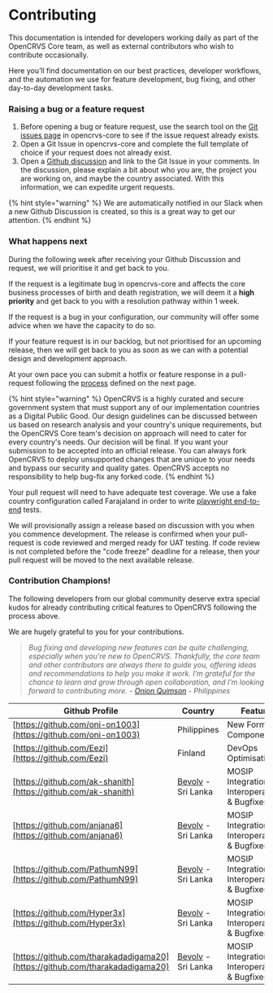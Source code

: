 # Contributing

This documentation is intended for developers working daily as part of the OpenCRVS Core team, as well as external contributors who wish to contribute occasionally.

Here you’ll find documentation on our best practices, developer workflows, and the automation we use for feature development, bug fixing, and other day-to-day development tasks.



### Raising a bug or a feature request

1. Before opening a bug or feature request, use the search tool on the [Git issues page](https://github.com/opencrvs/opencrvs-core/issues) in opencrvs-core to see if the issue request already exists.
2. Open a Git Issue in opencrvs-core and complete the full template of choice if your request does not already exist.
3. Open a [Github discussion](https://github.com/opencrvs/opencrvs-core/discussions) and link to the Git Issue in your comments.  In the discussion, please explain a bit about who you are, the project you are working on, and maybe the country associated.  With this information, we can expedite urgent requests.

{% hint style="warning" %}
We are automatically notified in our Slack when a new Github Discussion is created, so this is a great way to get our attention.
{% endhint %}

### What happens next

During the following week after receiving your Github Discussion and request, we will prioritise it and get back to you. &#x20;

If the request is a legitimate bug in opencrvs-core and affects the core business processes of birth and death registration, we will deem it a **high priority** and get back to you with a resolution pathway within 1 week.

If the request is a bug in your configuration, our community will offer some advice when we have the capacity to do so. &#x20;

If your feature request is in our backlog, but not prioritised for an upcoming release, then we will get back to you as soon as we can with a potential design and development approach.

At your own pace you can submit a hotfix or feature response in a pull-request following the [process](submitting-a-hotfix.md) defined on the next page.

{% hint style="warning" %}
OpenCRVS is a highly curated and secure government system that must support any of our implementation countries as a Digital Public Good.  Our design guidelines can be discussed between us based on research analysis and your country's unique requirements, but the OpenCRVS Core team's decision on approach will need to cater for every country's needs.  Our decision will be final.  If you want your submission to be accepted into an official release.  You can always fork OpenCRVS to deploy unsupported changes that are unique to your needs and bypass our security and quality gates.  OpenCRVS accepts no responsibility to help bug-fix any forked code.
{% endhint %}

Your pull request will need to have adequate test coverage.  We use a fake country configuration called Farajaland in order to write [playwright end-to-end](https://github.com/opencrvs/opencrvs-farajaland/tree/develop/e2e) tests.&#x20;

We will provisionally assign a release based on discussion with you when you commence development.  The release is confirmed when your pull-request is code reviewed and merged ready for UAT testing.  If code review is not completed before the "code freeze" deadline for a release, then your pull request will be moved to the next available release.



### Contribution Champions!

The following developers from our global community deserve extra special kudos for already contributing critical features to OpenCRVS following the process above. &#x20;

We are hugely grateful to you for your contributions.

> _Bug fixing and developing new features can be quite challenging, especially when you're new to OpenCRVS. Thankfully, the core team and other contributors are always there to guide you, offering ideas and recommendations to help you make it work. I’m grateful for the chance to learn and grow through open collaboration, and I’m looking forward to contributing more. -_ [_Onion Quimson_](https://github.com/oni-on1003) _- Philippines_

| Github Profile                                                               | Country                                      | Feature                                        |
| ---------------------------------------------------------------------------- | -------------------------------------------- | ---------------------------------------------- |
| [https://github.com/oni-on1003](https://github.com/oni-on1003)               | Philippines                                  | New Form UI Components                         |
| [https://github.com/Eezi](https://github.com/Eezi)                           | Finland                                      | DevOps Optimisations                           |
| [https://github.com/ak-shanith](https://github.com/ak-shanith)               | [Bevolv](https://www.bevolv.co/) - Sri Lanka | MOSIP Integration, Interoperability & Bugfixes |
| [https://github.com/anjana6](https://github.com/anjana6)                     | [Bevolv](https://www.bevolv.co/) - Sri Lanka | MOSIP Integration, Interoperability & Bugfixes |
| [https://github.com/PathumN99](https://github.com/PathumN99)                 | [Bevolv](https://www.bevolv.co/) - Sri Lanka | MOSIP Integration, Interoperability & Bugfixes |
| [https://github.com/Hyper3x](https://github.com/Hyper3x)                     | [Bevolv](https://www.bevolv.co/) - Sri Lanka | MOSIP Integration, Interoperability & Bugfixes |
| [https://github.com/tharakadadigama20](https://github.com/tharakadadigama20) | [Bevolv](https://www.bevolv.co/) - Sri Lanka | MOSIP Integration, Interoperability & Bugfixes |

